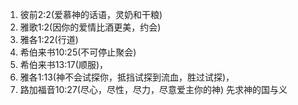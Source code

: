 1.  彼前2:2(爱慕神的话语，灵奶和干粮)
2.  雅歌1:2(因你的爱情比酒更美，约会)
3.  雅各1:22(行道)
4.  希伯来书10:25(不可停止聚会)
5.  希伯来书13:17(顺服)，
6.  雅各1:13(神不会试探你，抵挡试探到流血，胜过试探)，
7.  路加福音10:27(尽心，尽性，尽力，尽意爱主你的神) 先求神的国与义